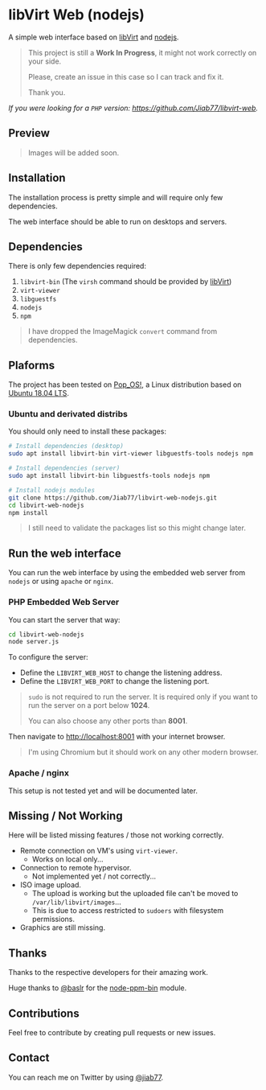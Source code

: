 # libVirt Web (nodejs)

A simple web interface based on [libVirt](https://libvirt.org/) and [nodejs](https://nodejs.org/).

> This project is still a **Work In Progress**, it might not work correctly on your side.
>
> Please, create an issue in this case so I can track and fix it.
>
> Thank you.

_If you were looking for a `PHP` version: <https://github.com/Jiab77/libvirt-web>._

## Preview

> Images will be added soon.

## Installation

The installation process is pretty simple and will require only few dependencies.

The web interface should be able to run on desktops and servers.

## Dependencies

There is only few dependencies required:

1. `libvirt-bin` (The `virsh` command should be provided by [libVirt](https://libvirt.org/))
2. `virt-viewer`
3. `libguestfs`
4. `nodejs`
5. `npm`

> I have dropped the ImageMagick `convert` command from dependencies.

## Plaforms

The project has been tested on [Pop_OS!](https://system76.com/pop), a Linux distribution based on [Ubuntu 18.04 LTS](https://wiki.ubuntu.com/BionicBeaver/ReleaseNotes).

### Ubuntu and derivated distribs

You should only need to install these packages:

```bash
# Install dependencies (desktop)
sudo apt install libvirt-bin virt-viewer libguestfs-tools nodejs npm

# Install dependencies (server)
sudo apt install libvirt-bin libguestfs-tools nodejs npm

# Install nodejs modules
git clone https://github.com/Jiab77/libvirt-web-nodejs.git
cd libvirt-web-nodejs
npm install
```

> I still need to validate the packages list so this might change later.

## Run the web interface

You can run the web interface by using the embedded web server from `nodejs` or using `apache` or `nginx`.

### PHP Embedded Web Server

You can start the server that way:

```bash
cd libvirt-web-nodejs
node server.js
```

To configure the server:

* Define the `LIBVIRT_WEB_HOST` to change the listening address.
* Define the `LIBVIRT_WEB_PORT` to change the listening port.

> `sudo` is not required to run the server. It is required only if you want to run the server on a port below **1024**.
>
> You can also choose any other ports than **8001**.

Then navigate to [http://localhost:8001](http://localhost:8001) with your internet browser.

> I'm using Chromium but it should work on any other modern browser.

### Apache / nginx

This setup is not tested yet and will be documented later.

## Missing / Not Working

Here will be listed missing features / those not working correctly.

* Remote connection on VM's using `virt-viewer`.
  * Works on local only...
* Connection to remote hypervisor.
  * Not implemented yet / not correctly...
* ISO image upload.
  * The upload is working but the uploaded file can't be moved to `/var/lib/libvirt/images`...
  * This is due to access restricted to `sudoers` with filesystem permissions.
* Graphics are still missing.

## Thanks

Thanks to the respective developers for their amazing work.

Huge thanks to [@baslr](https://github.com/baslr) for the [node-ppm-bin](https://github.com/baslr/node-ppm-bin) module.

## Contributions

Feel free to contribute by creating pull requests or new issues.

## Contact

You can reach me on Twitter by using [@jiab77](https://twitter.com/jiab77).
